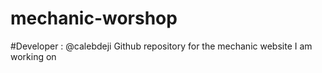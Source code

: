 # mechanic-worshop
#Developer : @calebdeji
Github repository for the mechanic website I am working on
